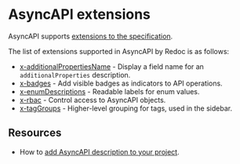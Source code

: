 # AsyncAPI extensions

AsyncAPI supports [extensions to the specification](https://www.asyncapi.com/docs/concepts/asyncapi-document/extending-specification).

The list of extensions supported in AsyncAPI by Redoc is as follows:

- [x-additionalPropertiesName](./x-additional-properties-name.md) - Display a field name for an `additionalProperties` description.
- [x-badges](./x-badges.md) - Add visible badges as indicators to API operations.
- [x-enumDescriptions](./x-enum-descriptions.md) - Readable labels for enum values.
- [x-rbac](x-rbac.md) - Control access to AsyncAPI objects.
- [x-tagGroups](./x-tag-groups.md) - Higher-level grouping for tags, used in the sidebar.

## Resources

- How to [add AsyncAPI description to your project](../add-asyncapi-docs.md).
